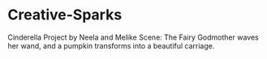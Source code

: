 # Creative-Sparks
Cinderella Project by Neela and Melike
Scene: The Fairy Godmother waves her wand, and a pumpkin transforms into a beautiful carriage.
